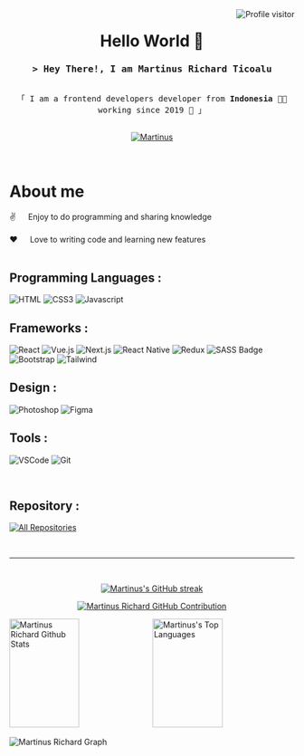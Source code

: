 <!--
<h2 align="center">
  Welcome toMartinus Richard World!
</h2>
-->

<!--
<p align="center">
  <a href="https://github.com/martinus21"><img src="https://readme-typing-svg.herokuapp.com/?lines=Self%20Taught%20Programmer;Front%20End%20Developer;1.5%2B%20years%20of%20coding%20experience;Always%20learning%20new%20things&center=true&width=380&height=45"></a>
</p>

 -->
<a href="https://komarev.com/ghpvc/?username=martinus21">
  <img align="right" src="https://komarev.com/ghpvc/?username=martinus21&label=Visitors&color=0e75b6&style=flat" alt="Profile visitor" />
</a>
  
<h1 align="center" style="width: 100%"> 
  Hello World 👋 
</h1>

<!-- Intro  -->
<h3 align="center">
        <samp>&gt; Hey There!, I am
                <b>Martinus Richard Ticoalu</a></b>
        </samp>
</h3>

<p align="center"> 
  <samp>
<!--     <a href="https://www.google.com/search?q=Al+Siam">「 Google Me 」</a> -->
    <br>
    「 I am a frontend developers developer from <b>Indonesia</b> 👨‍💻 working since 2019 🚀 」
    <br>
    <br>
  </samp>
</p>

<p align="center">
 <a href="https://linkedin.com/in/martinus-richard-ticoalu-532112176" target="_blank">
  <img src="https://img.shields.io/badge/LinkedIn-0077B5?style=for-the-badge&logo=linkedin&logoColor=white" alt="Martinus"/>
 </a>
</p>
<br />

<!-- About Section -->
 # About me
 
<p>
<!--  <img align="right" width="350" src="/assets/programmer.gif" alt="Coding gif" /> -->
  
 ✌️ &emsp; Enjoy to do programming and sharing knowledge <br/><br/>
 ❤️ &emsp; Love to writing code and learning new features<br/><br/>

</p>


## Programming Languages :
![HTML](https://img.shields.io/badge/HTML5-E34F26?style=for-the-badge&logo=html5&logoColor=white)
![CSS3](https://img.shields.io/badge/CSS3-1572B6?style=for-the-badge&logo=css3&logoColor=white)
![Javascript](https://img.shields.io/badge/Javascript-F0DB4F?style=for-the-badge&labelColor=black&logo=javascript&logoColor=F0DB4F)

## Frameworks :
![React](https://img.shields.io/badge/-React-61DBFB?style=for-the-badge&labelColor=black&logo=react&logoColor=61DBFB)
![Vue.js](https://img.shields.io/badge/Vue.js-35495E?style=for-the-badge&logo=vuedotjs&logoColor=4FC08D)
![Next.js](https://img.shields.io/badge/next.js-000000?style=for-the-badge&logo=nextdotjs&logoColor=white)
![React Native](https://img.shields.io/badge/React_Native-20232A?style=for-the-badge&logo=react&logoColor=61DAFB)
![Redux](https://img.shields.io/badge/Redux-593D88?style=for-the-badge&logo=redux&logoColor=white)
![SASS Badge](https://img.shields.io/badge/Sass-CC6699?style=for-the-badge&logo=sass&logoColor=white)
![Bootstrap](https://img.shields.io/badge/Bootstrap-563D7C?style=for-the-badge&logo=bootstrap&logoColor=white)
![Tailwind](https://img.shields.io/badge/Tailwind_CSS-092749?style=for-the-badge&logo=tailwindcss&logoColor=06B6D4&labelColor=000000)

## Design :
![Photoshop](https://img.shields.io/badge/adobephotoshop-%2331A8FF.svg?style=for-the-badge&logo=adobephotoshop&logoColor=white)
![Figma](https://img.shields.io/badge/figma-%23F24E1E.svg?style=for-the-badge&logo=figma&logoColor=white)

## Tools :
![VSCode](https://img.shields.io/badge/Visual_Studio-0078d7?style=for-the-badge&logo=visual%20studio&logoColor=white)
![Git](https://img.shields.io/badge/Git-F05032?style=for-the-badge&logo=git&logoColor=white)

<br/>

## Repository :
<p align="left">
  <a href="https://github.com/martinus21?tab=repositories" target="_blank"><img alt="All Repositories" title="All Repositories" src="https://img.shields.io/badge/-All%20Repos-2962FF?style=for-the-badge&logo=koding&logoColor=white"/></a>
</p>

<br/>
<hr/>
<br/>

<p align="center">
  <a href="https://github.com/martinus21">
    <img src="https://github-readme-streak-stats.herokuapp.com/?user=martinus21&theme=radical&border=7F3FBF&background=0D1117" alt="Martinus's GitHub streak"/>
  </a>
</p>

<p align="center">
  <a href="https://github.com/martinus21">
    <img src="https://github-profile-summary-cards.vercel.app/api/cards/profile-details?username=martinus21&theme=radical" alt="Martinus Richard GitHub Contribution"/>
  </a>
</p>

<a> 
    <a href="https://github.com/martinus21"><img alt="Martinus Richard Github Stats" src="https://denvercoder1-github-readme-stats.vercel.app/api?username=martinus21&show_icons=true&count_private=true&theme=react&border_color=7F3FBF&bg_color=0D1117&title_color=F85D7F&icon_color=F8D866" height="192px" width="49.5%"/></a>
  <a href="https://github.com/martinus21"><img alt="Martinus's Top Languages" src="https://denvercoder1-github-readme-stats.vercel.app/api/top-langs/?username=martinus&langs_count=8&layout=compact&theme=react&border_color=7F3FBF&bg_color=0D1117&title_color=F85D7F&icon_color=F8D866" height="192px" width="49.5%"/></a>
  <br/>
</a>


![Martinus Richard Graph](https://github-readme-activity-graph.vercel.app/graph?username=martinus21&custom_title=Martinus%20Richard%20GitHub%20Activity%20Graph&bg_color=0D1117&color=7F3FBF&line=7F3FBF&point=7F3FBF&area_color=FFFFFF&title_color=FFFFFF&area=true)
